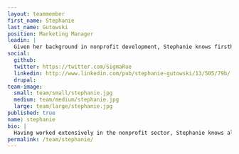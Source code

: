```yaml
---
layout: teammember
first_name: Stephanie
last_name: Gutowski
position: Marketing Manager
leadin: |
  Given her background in nonprofit development, Stephanie knows firsthand the problems that progressive organizations face when it comes to getting the technology they need. She loves being part of the solution at ThinkShout. She also loves video games.
social:
  github:
  twitter: https://twitter.com/SigmaRue
  linkedin: http://www.linkedin.com/pub/stephanie-gutowski/13/505/79b/
  drupal:
team-image:
  small: team/small/stephanie.jpg
  medium: team/medium/stephanie.jpg
  large: team/large/stephanie.jpg
published: true
name: stephanie
bio: |
  Having worked extensively in the nonprofit sector, Stephanie knows all too well that keeping your technology up to date and accessible to your constituents is hard to prioritize when working on a tight budget. She has a BA from Gonzaga University and spent three years in freelance video production and content editing for independent online press. She eventually found herself in the nonprofit world, where she spearheaded a social media campaign and developed a communications plan for Families Forward in Southern California. Through this experience, Stephanie developed a great appreciation for open source tools that help nonprofits better engage their constituents and she continues to be an advocate for nonprofit technology. Unlike Inigo Montoya, Stephanie fences left-handed.
permalink: /team/stephanie/
---
```


